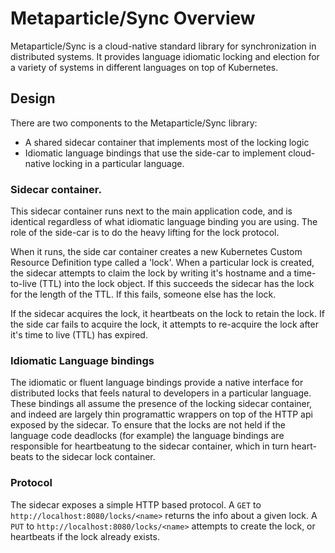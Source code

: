 # Metaparticle/Sync Overview

Metaparticle/Sync is a cloud-native standard library for synchronization in
distributed systems. It provides language idiomatic locking and election
for a variety of systems in different languages on top of Kubernetes.

## Design

There are two components to the Metaparticle/Sync library:

   * A shared sidecar container that implements most of the locking logic
   * Idiomatic language bindings that use the side-car to implement cloud-native locking in a particular language.

### Sidecar container.
This sidecar container runs next to the main application
code, and is identical regardless of what idiomatic language binding you are
using. The role of the side-car is to do the heavy lifting for the lock
protocol.

When it runs, the side car container creates a new Kubernetes Custom Resource
Definition type called a 'lock'. When a particular lock is created, the sidecar
attempts to claim the lock by writing it's hostname and a time-to-live (TTL)
into the lock object. If this succeeds the sidecar has the lock for the
length of the TTL. If this fails, someone else has the lock.

If the sidecar acquires the lock, it heartbeats on the lock to retain the lock.
If the side car fails to acquire the lock, it attempts to re-acquire the lock
after it's time to live (TTL) has expired.

### Idiomatic Language bindings
The idiomatic or fluent language bindings provide a native interface for
distributed locks that feels natural to developers in a particular language.
These bindings all assume the presence of the locking sidecar container, and
indeed are largely thin programattic wrappers on top of the HTTP api exposed
by the sidecar. To ensure that the locks are not held if the language
code deadlocks (for example) the language bindings are responsible for
heartbeatung to the sidecar container, which in turn heart-beats to the
sidecar lock container.

### Protocol
The sidecar exposes a simple HTTP based protocol. A `GET` to `http://localhost:8080/locks/<name>` returns the info about a given lock.  A `PUT` to `http://localhost:8080/locks/<name>` attempts to create the lock, or heartbeats if the
lock already exists.
